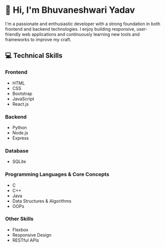 <h1>👋 Hi, I'm Bhuvaneshwari Yadav</h1>
<p>
  I'm a passionate and enthusiastic developer with a strong foundation in both frontend and backend technologies. 
  I enjoy building responsive, user-friendly web applications and continuously learning new tools and frameworks to improve my craft.
</p>

<h2>💻 Technical Skills</h2>

<h3>Frontend</h3>
<ul>
  <li>HTML</li>
  <li>CSS</li>
  <li>Bootstrap</li>
  <li>JavaScript</li>
  <li>React.js</li>
</ul>

<h3>Backend</h3>
<ul>
  <li>Python</li>
  <li>Node.js</li>
  <li>Express</li>
</ul>

<h3>Database</h3>
<ul>
  <li>SQLite</li>
</ul>

<h3>Programming Languages & Core Concepts</h3>
<ul>
  <li>C</li>
  <li>C++</li>
  <li>Java</li>
  <li>Data Structures & Algorithms</li>
  <li>OOPs</li>
</ul>

<h3>Other Skills</h3>
<ul>
  <li>Flexbox</li>
  <li>Responsive Design</li>
  <li>RESTful APIs</li>
</ul>
